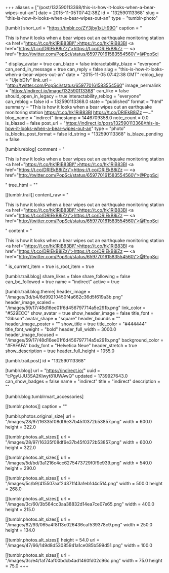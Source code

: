 +++
aliases = ["/post/132590113368/this-is-how-it-looks-when-a-bear-wipes-out-an"]
date = 2015-11-05T07:42:38Z
id = "132590113368"
slug = "this-is-how-it-looks-when-a-bear-wipes-out-an"
type = "tumblr-photo"

[tumblr]
short_url = "https://tmblr.co/ZY3jby1xU-99O"
caption = "<p>This is how it looks when a bear wipes out an earthquake monitoring station <a href=\"https://t.co/hk1RiB83Bl\">https://t.co/hk1RiB83Bl</a> <a href=\"https://t.co/DRIEkB8iZz\">https://t.co/DRIEkB8iZz</a> — <a href=\"http://twitter.com/PopSci/status/659770161583554560\">@PopSci</a></p>"
display_avatar = true
can_blaze = false
interactability_blaze = "everyone"
can_send_in_message = true
can_reply = false
slug = "this-is-how-it-looks-when-a-bear-wipes-out-an"
date = "2015-11-05 07:42:38 GMT"
reblog_key = "UjeibD1v"
link_url = "http://twitter.com/PopSci/status/659770161583554560"
image_permalink = "https://indirect.io/image/132590113368"
can_like = false
should_open_in_legacy = true
interactability_reblog = "everyone"
can_reblog = false
id = 132590113368.0
state = "published"
format = "html"
summary = "This is how it looks when a bear wipes out an earthquake monitoring station https://t.co/hk1RiB83Bl https://t.co/DRIEkB8iZz —..."
blog_name = "indirect"
timestamp = 1446709358.0
note_count = 0.0
is_blazed = false
post_url = "https://indirect.io/post/132590113368/this-is-how-it-looks-when-a-bear-wipes-out-an"
type = "photo"
is_blocks_post_format = false
id_string = "132590113368"
is_blaze_pending = false

[tumblr.reblog]
comment = "<p>This is how it looks when a bear wipes out an earthquake monitoring station <a href=\"https://t.co/hk1RiB83Bl\">https://t.co/hk1RiB83Bl</a> <a href=\"https://t.co/DRIEkB8iZz\">https://t.co/DRIEkB8iZz</a> — <a href=\"http://twitter.com/PopSci/status/659770161583554560\">@PopSci</a></p>"
tree_html = ""

[[tumblr.trail]]
content_raw = "<p>This is how it looks when a bear wipes out an earthquake monitoring station <a href=\"https://t.co/hk1RiB83Bl\">https://t.co/hk1RiB83Bl</a> <a href=\"https://t.co/DRIEkB8iZz\">https://t.co/DRIEkB8iZz</a> — <a href=\"http://twitter.com/PopSci/status/659770161583554560\">@PopSci</a></p>"
content = "<p>This is how it looks when a bear wipes out an earthquake monitoring station <a href=\"https://t.co/hk1RiB83Bl\">https://t.co/hk1RiB83Bl</a> <a href=\"https://t.co/DRIEkB8iZz\">https://t.co/DRIEkB8iZz</a> &mdash; <a href=\"http://twitter.com/PopSci/status/659770161583554560\">@PopSci</a></p>"
is_current_item = true
is_root_item = true

[tumblr.trail.blog]
share_likes = false
share_following = false
can_be_followed = true
name = "indirect"
active = true

[tumblr.trail.blog.theme]
header_image = "/images/3d/b4/6d99210450f4a662c36d5f619a3b.png"
header_image_scaled = "/images/59/17/48d16ee01f6d456797714a5e291b.png"
link_color = "#529ECC"
show_avatar = true
show_header_image = false
title_font = "Gibson"
avatar_shape = "square"
header_bounds = ""
header_image_poster = ""
show_title = true
title_color = "#444444"
title_font_weight = "bold"
header_full_width = 3000.0
header_image_focused = "/images/59/17/48d16ee01f6d456797714a5e291b.png"
background_color = "#FAFAFA"
body_font = "Helvetica Neue"
header_stretch = true
show_description = true
header_full_height = 1055.0

[tumblr.trail.post]
id = "132590113368"

[tumblr.blog]
url = "https://indirect.io/"
uuid = "t:PgyUJU3SA2Klwyt81UWAwQ"
updated = 1739927643.0
can_show_badges = false
name = "indirect"
title = "indirect"
description = ""

[tumblr.blog.tumblrmart_accessories]

[[tumblr.photos]]
caption = ""

[tumblr.photos.original_size]
url = "/images/28/97/16335f08df6e37b45f0372b53857.png"
width = 600.0
height = 322.0

[[tumblr.photos.alt_sizes]]
url = "/images/28/97/16335f08df6e37b45f0372b53857.png"
width = 600.0
height = 322.0

[[tumblr.photos.alt_sizes]]
url = "/images/5d/bd/3a1216c4cc6275473729f0f9e939.png"
width = 540.0
height = 290.0

[[tumblr.photos.alt_sizes]]
url = "/images/5c/b9/415507aaf2d371f43a1eb1d4c514.png"
width = 500.0
height = 268.0

[[tumblr.photos.alt_sizes]]
url = "/images/3c/60/3b564cc3aa38832d14ea7ce07e65.png"
width = 400.0
height = 215.0

[[tumblr.photos.alt_sizes]]
url = "/images/82/93/065a4f8f13c026436caf539378c9.png"
width = 250.0
height = 134.0

[[tumblr.photos.alt_sizes]]
height = 54.0
url = "/images/47/66/149d8d53085941a1ce085b599d51.png"
width = 100.0

[[tumblr.photos.alt_sizes]]
url = "/images/3c/e4/1af74af00bdcb4ad1460fd02c96c.png"
width = 75.0
height = 75.0
+++

